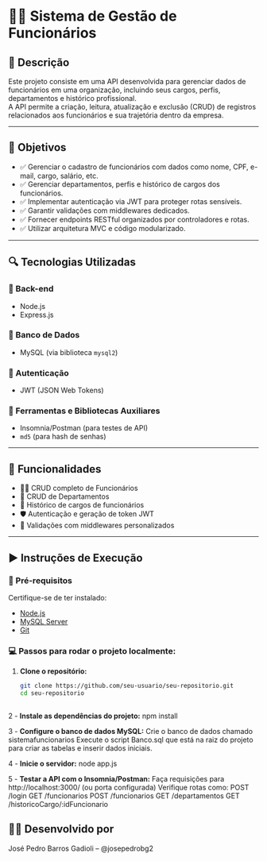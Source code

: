 # 🧑‍💼 Sistema de Gestão de Funcionários

## 📌 Descrição

Este projeto consiste em uma API desenvolvida para gerenciar dados de funcionários em uma organização, incluindo seus cargos, perfis, departamentos e histórico profissional.  
A API permite a criação, leitura, atualização e exclusão (CRUD) de registros relacionados aos funcionários e sua trajetória dentro da empresa.

---

## 🎯 Objetivos

- ✅ Gerenciar o cadastro de funcionários com dados como nome, CPF, e-mail, cargo, salário, etc.
- ✅ Gerenciar departamentos, perfis e histórico de cargos dos funcionários.
- ✅ Implementar autenticação via JWT para proteger rotas sensíveis.
- ✅ Garantir validações com middlewares dedicados.
- ✅ Fornecer endpoints RESTful organizados por controladores e rotas.
- ✅ Utilizar arquitetura MVC e código modularizado.

---

## 🔍 Tecnologias Utilizadas

### 🔹 Back-end
- Node.js
- Express.js

### 🔹 Banco de Dados
- MySQL (via biblioteca `mysql2`)

### 🔹 Autenticação
- JWT (JSON Web Tokens)

### 🔹 Ferramentas e Bibliotecas Auxiliares
- Insomnia/Postman (para testes de API)
- `md5` (para hash de senhas)

---

## 🧪 Funcionalidades

- 👨‍💼 CRUD completo de Funcionários  
- 🏢 CRUD de Departamentos  
- 🧾 Histórico de cargos de funcionários  
- 🛡 Autenticação e geração de token JWT  
- 📜 Validações com middlewares personalizados  

---

## ▶️ Instruções de Execução

### 🔧 Pré-requisitos

Certifique-se de ter instalado:

- [Node.js](https://nodejs.org/)
- [MySQL Server](https://www.mysql.com/)
- [Git](https://git-scm.com/)

### 💻 Passos para rodar o projeto localmente:

   1. **Clone o repositório:**
      ```bash
      git clone https://github.com/seu-usuario/seu-repositorio.git
      cd seu-repositorio
   
   2 - **Instale as dependências do projeto:**
     npm install
   
   
   3 - **Configure o banco de dados MySQL:**
     Crie o banco de dados chamado sistemafuncionarios
     Execute o script Banco.sql que está na raiz do projeto para criar as tabelas e inserir dados iniciais.
   
   
   4 - **Inicie o servidor:**
     node app.js
   
   
   5 - **Testar a API com o Insomnia/Postman:**
      Faça requisições para http://localhost:3000/ (ou porta configurada)
      Verifique rotas como:
      POST /login
      GET /funcionarios
      POST /funcionarios
      GET /departamentos
      GET /historicoCargo/:idFuncionario


## 👨‍💻 Desenvolvido por
José Pedro Barros Gadioli – @josepedrobg2

